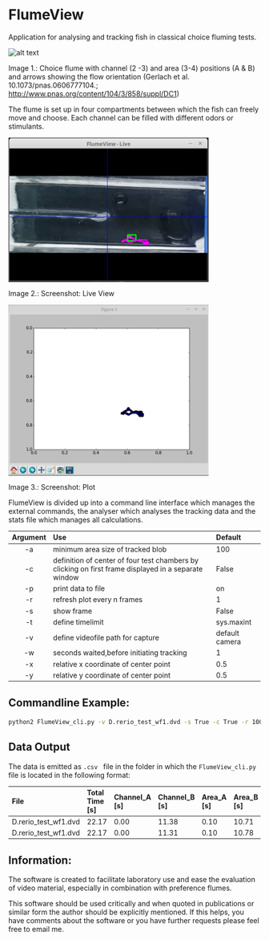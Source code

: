 # FlumeView
Application for analysing and tracking fish in classical choice fluming tests.

![alt text](http://www.pnas.org/content/suppl/2007/01/02/0606777104.DC1/06777Fig3.jpg "Gerlach et al. 10.1073/pnas.0606777104.")

Image 1.: Choice flume with channel (2 -3) and area (3-4) positions (A & B) and arrows showing the flow orientation (Gerlach et al. 10.1073/pnas.0606777104.; <http://www.pnas.org/content/104/3/858/suppl/DC1>)

The flume is set up in four compartments between which the fish can freely move and choose. Each channel can be filled with different odors or stimulants.

<img src="https://github.com/fritzfrancisco/flumeview/blob/master/screenshot_live.png " width="400" align = "center">

Image 2.: Screenshot: Live View

<img src="https://github.com/fritzfrancisco/flumeview/blob/master/screenshot_plot.png " width="400" align = "center">

Image 3.: Screenshot: Plot

FlumeView is divided up into a command line interface which manages the external commands, the analyser which analyses the tracking data and the stats file which manages all calculations.

|Argument       | Use           |Default |
|:-------------: |:-------------| :-----|
|-a | minimum area size of tracked blob|100 |
|-c |definition of center of four test chambers by clicking on first frame displayed in a separate window | False|
|-p| print data to file| on|
|-r | refresh plot every n frames|1 |
| -s| show frame| False|
|-t |define timelimit | sys.maxint|
|-v|define videofile path for capture|default camera|
| -w |seconds waited,before initiating tracking |1 |
| -x |relative x coordinate of center point|0.5 |
| -y |relative y coordinate of center point| 0.5|


## Commandline Example:

```bash
python2 FlumeView_cli.py -v D.rerio_test_wf1.dvd -s True -c True -r 100 -w 5
```

## Data Output

The data is emitted as ```.csv ``` file in the folder in which the  ```FlumeView_cli.py ``` file is located in the following format:

|File|Total Time [s]|Channel_A [s]|Channel_B [s]|Area_A [s]|Area_B [s]|
|:---|:---|:---|:---|:---|:---|
|D.rerio_test_wf1.dvd|22.17|0.00|11.38|0.10|10.71|
|D.rerio_test_wf1.dvd|22.17|0.00|11.31|0.10|10.78|


## Information:

The software is created to facilitate laboratory use and ease the evaluation of video material, especially in combination with preference flumes.

This software should be used critically and when quoted in publications or similar form the author should be explicitly mentioned. If this helps, you have comments about the software or you have further requests please feel free to email me.

